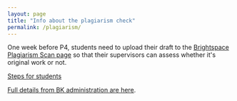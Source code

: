 ```yaml
---
layout: page
title: "Info about the plagiarism check"
permalink: /plagiarism/
---
```


One week before P4, students need to upload their draft to the [Brightspace Plagiarism Scan page](https://brightspace.tudelft.nl/d2l/home/47493) so that their supervisors can assess whether it's original work or not. 

[Steps for students](instructions.pdf)

[Full details from BK administration are here](Nieuw_Teacher_mail_V4.docx). 




